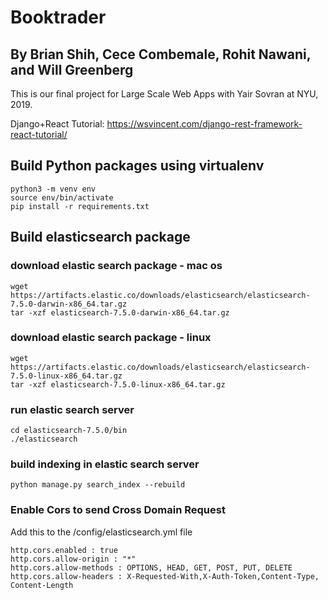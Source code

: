 # Booktrader
## By Brian Shih, Cece Combemale, Rohit Nawani, and Will Greenberg

This is our final project for Large Scale Web Apps with Yair Sovran at NYU, 2019.

Django+React Tutorial: https://wsvincent.com/django-rest-framework-react-tutorial/


## Build Python packages using virtualenv 
```
python3 -m venv env
source env/bin/activate
pip install -r requirements.txt
```

## Build elasticsearch package
### download elastic search package - mac os
```
wget https://artifacts.elastic.co/downloads/elasticsearch/elasticsearch-7.5.0-darwin-x86_64.tar.gz
tar -xzf elasticsearch-7.5.0-darwin-x86_64.tar.gz
```

### download elastic search package - linux
```
wget https://artifacts.elastic.co/downloads/elasticsearch/elasticsearch-7.5.0-linux-x86_64.tar.gz
tar -xzf elasticsearch-7.5.0-linux-x86_64.tar.gz
```


### run elastic search server
```
cd elasticsearch-7.5.0/bin
./elasticsearch
```

### build indexing in elastic search server
```
python manage.py search_index --rebuild
```


### Enable Cors to send Cross Domain Request
Add this to the /config/elasticsearch.yml file
```
http.cors.enabled : true
http.cors.allow-origin : "*"
http.cors.allow-methods : OPTIONS, HEAD, GET, POST, PUT, DELETE
http.cors.allow-headers : X-Requested-With,X-Auth-Token,Content-Type, Content-Length
```
